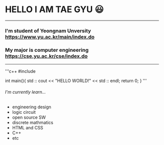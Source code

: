 # HELLO I AM **TAE GYU** 😃

<hr/>

### I'm student of Yeongnam Unversity <https://www.yu.ac.kr/main/index.do>
### My major is computer engineering <https://cse.yu.ac.kr/cse/index.do>

<hr/>

'''c++
#include <iostream>

int main(){
  std :: cout << "HELLO WORLD!" << std :: endl;
  return 0;
}
'''

###### I'm currently learn...
  - engineering design
  - logic circuit
  - open source SW
  - discrete mathmatics
  - HTML and CSS
  - C++
  - etc

